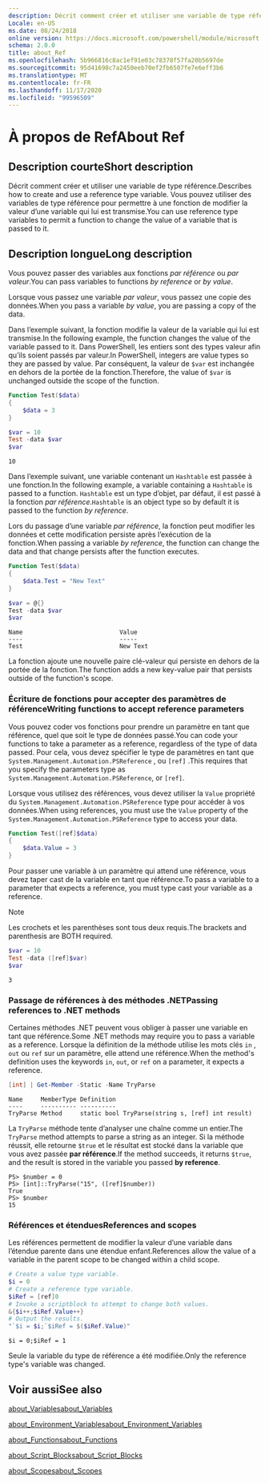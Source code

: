 ```yaml
---
description: Décrit comment créer et utiliser une variable de type référence. Vous pouvez utiliser des variables de type référence pour permettre à une fonction de modifier la valeur d’une variable qui lui est transmise.
Locale: en-US
ms.date: 08/24/2018
online version: https://docs.microsoft.com/powershell/module/microsoft.powershell.core/about/about_ref?view=powershell-7.2&WT.mc_id=ps-gethelp
schema: 2.0.0
title: about_Ref
ms.openlocfilehash: 5b966816c8ac1ef91e03c78378f57fa20b5697de
ms.sourcegitcommit: 95d41698c7a2450eeb70ef2fb6507fe7e6eff3b6
ms.translationtype: MT
ms.contentlocale: fr-FR
ms.lasthandoff: 11/17/2020
ms.locfileid: "99596509"
---
```

# <a name="about-ref"></a><span data-ttu-id="3d4f8-104">À propos de Ref</span><span class="sxs-lookup"><span data-stu-id="3d4f8-104">About Ref</span></span>

## <a name="short-description"></a><span data-ttu-id="3d4f8-105">Description courte</span><span class="sxs-lookup"><span data-stu-id="3d4f8-105">Short description</span></span>
<span data-ttu-id="3d4f8-106">Décrit comment créer et utiliser une variable de type référence.</span><span class="sxs-lookup"><span data-stu-id="3d4f8-106">Describes how to create and use a reference type variable.</span></span> <span data-ttu-id="3d4f8-107">Vous pouvez utiliser des variables de type référence pour permettre à une fonction de modifier la valeur d’une variable qui lui est transmise.</span><span class="sxs-lookup"><span data-stu-id="3d4f8-107">You can use reference type variables to permit a function to change the value of a variable that is passed to it.</span></span>

## <a name="long-description"></a><span data-ttu-id="3d4f8-108">Description longue</span><span class="sxs-lookup"><span data-stu-id="3d4f8-108">Long description</span></span>

<span data-ttu-id="3d4f8-109">Vous pouvez passer des variables aux fonctions *par référence* ou *par valeur*.</span><span class="sxs-lookup"><span data-stu-id="3d4f8-109">You can pass variables to functions *by reference* or *by value*.</span></span>

<span data-ttu-id="3d4f8-110">Lorsque vous passez une variable *par valeur*, vous passez une copie des données.</span><span class="sxs-lookup"><span data-stu-id="3d4f8-110">When you pass a variable *by value*, you are passing a copy of the data.</span></span>

<span data-ttu-id="3d4f8-111">Dans l’exemple suivant, la fonction modifie la valeur de la variable qui lui est transmise.</span><span class="sxs-lookup"><span data-stu-id="3d4f8-111">In the following example, the function changes the value of the variable passed to it.</span></span> <span data-ttu-id="3d4f8-112">Dans PowerShell, les entiers sont des types valeur afin qu’ils soient passés par valeur.</span><span class="sxs-lookup"><span data-stu-id="3d4f8-112">In PowerShell, integers are value types so they are passed by value.</span></span>
<span data-ttu-id="3d4f8-113">Par conséquent, la valeur de `$var` est inchangée en dehors de la portée de la fonction.</span><span class="sxs-lookup"><span data-stu-id="3d4f8-113">Therefore, the value of `$var` is unchanged outside the scope of the function.</span></span>

```powershell
Function Test($data)
{
    $data = 3
}

$var = 10
Test -data $var
$var
```

```output
10
```

<span data-ttu-id="3d4f8-114">Dans l’exemple suivant, une variable contenant un `Hashtable` est passée à une fonction.</span><span class="sxs-lookup"><span data-stu-id="3d4f8-114">In the following example, a variable containing a `Hashtable` is passed to a function.</span></span> <span data-ttu-id="3d4f8-115">`Hashtable` est un type d’objet, par défaut, il est passé à la fonction *par référence*.</span><span class="sxs-lookup"><span data-stu-id="3d4f8-115">`Hashtable` is an object type so by default it is passed to the function *by reference*.</span></span>

<span data-ttu-id="3d4f8-116">Lors du passage d’une variable *par référence*, la fonction peut modifier les données et cette modification persiste après l’exécution de la fonction.</span><span class="sxs-lookup"><span data-stu-id="3d4f8-116">When passing a variable *by reference*, the function can change the data and that change persists after the function executes.</span></span>

```powershell
Function Test($data)
{
    $data.Test = "New Text"
}

$var = @{}
Test -data $var
$var
```

```output
Name                           Value
----                           -----
Test                           New Text
```

<span data-ttu-id="3d4f8-117">La fonction ajoute une nouvelle paire clé-valeur qui persiste en dehors de la portée de la fonction.</span><span class="sxs-lookup"><span data-stu-id="3d4f8-117">The function adds a new key-value pair that persists outside of the function's scope.</span></span>

### <a name="writing-functions-to-accept-reference-parameters"></a><span data-ttu-id="3d4f8-118">Écriture de fonctions pour accepter des paramètres de référence</span><span class="sxs-lookup"><span data-stu-id="3d4f8-118">Writing functions to accept reference parameters</span></span>

<span data-ttu-id="3d4f8-119">Vous pouvez coder vos fonctions pour prendre un paramètre en tant que référence, quel que soit le type de données passé.</span><span class="sxs-lookup"><span data-stu-id="3d4f8-119">You can code your functions to take a parameter as a reference, regardless of the type of data passed.</span></span> <span data-ttu-id="3d4f8-120">Pour cela, vous devez spécifier le type de paramètres en tant que `System.Management.Automation.PSReference` , ou `[ref]` .</span><span class="sxs-lookup"><span data-stu-id="3d4f8-120">This requires that you specify the parameters type as `System.Management.Automation.PSReference`, or `[ref]`.</span></span>

<span data-ttu-id="3d4f8-121">Lorsque vous utilisez des références, vous devez utiliser la `Value` propriété du `System.Management.Automation.PSReference` type pour accéder à vos données.</span><span class="sxs-lookup"><span data-stu-id="3d4f8-121">When using references, you must use the `Value` property of the `System.Management.Automation.PSReference` type to access your data.</span></span>

```powershell
Function Test([ref]$data)
{
    $data.Value = 3
}
```

<span data-ttu-id="3d4f8-122">Pour passer une variable à un paramètre qui attend une référence, vous devez taper cast de la variable en tant que référence.</span><span class="sxs-lookup"><span data-stu-id="3d4f8-122">To pass a variable to a parameter that expects a reference, you must type cast your variable as a reference.</span></span>

> [!NOTE]
> <span data-ttu-id="3d4f8-123">Les crochets et les parenthèses sont tous deux requis.</span><span class="sxs-lookup"><span data-stu-id="3d4f8-123">The brackets and parenthesis are BOTH required.</span></span>

```powershell
$var = 10
Test -data ([ref]$var)
$var
```

```output
3
```

### <a name="passing-references-to-net-methods"></a><span data-ttu-id="3d4f8-124">Passage de références à des méthodes .NET</span><span class="sxs-lookup"><span data-stu-id="3d4f8-124">Passing references to .NET methods</span></span>

<span data-ttu-id="3d4f8-125">Certaines méthodes .NET peuvent vous obliger à passer une variable en tant que référence.</span><span class="sxs-lookup"><span data-stu-id="3d4f8-125">Some .NET methods may require you to pass a variable as a reference.</span></span> <span data-ttu-id="3d4f8-126">Lorsque la définition de la méthode utilise les mots clés `in` , `out` ou `ref` sur un paramètre, elle attend une référence.</span><span class="sxs-lookup"><span data-stu-id="3d4f8-126">When the method's definition uses the keywords `in`, `out`, or `ref` on a parameter, it expects a reference.</span></span>

```powershell
[int] | Get-Member -Static -Name TryParse
```

```output
Name     MemberType Definition
----     ---------- ----------
TryParse Method     static bool TryParse(string s, [ref] int result)
```

<span data-ttu-id="3d4f8-127">La `TryParse` méthode tente d’analyser une chaîne comme un entier.</span><span class="sxs-lookup"><span data-stu-id="3d4f8-127">The `TryParse` method attempts to parse a string as an integer.</span></span> <span data-ttu-id="3d4f8-128">Si la méthode réussit, elle retourne `$true` et le résultat est stocké dans la variable que vous avez passée **par référence**.</span><span class="sxs-lookup"><span data-stu-id="3d4f8-128">If the method succeeds, it returns `$true`, and the result is stored in the variable you passed **by reference**.</span></span>

```
PS> $number = 0
PS> [int]::TryParse("15", ([ref]$number))
True
PS> $number
15
```

### <a name="references-and-scopes"></a><span data-ttu-id="3d4f8-129">Références et étendues</span><span class="sxs-lookup"><span data-stu-id="3d4f8-129">References and scopes</span></span>

<span data-ttu-id="3d4f8-130">Les références permettent de modifier la valeur d’une variable dans l’étendue parente dans une étendue enfant.</span><span class="sxs-lookup"><span data-stu-id="3d4f8-130">References allow the value of a variable in the parent scope to be changed within a child scope.</span></span>

```powershell
# Create a value type variable.
$i = 0
# Create a reference type variable.
$iRef = [ref]0
# Invoke a scriptblock to attempt to change both values.
&{$i++;$iRef.Value++}
# Output the results.
"`$i = $i;`$iRef = $($iRef.Value)"
```

```output
$i = 0;$iRef = 1
```

<span data-ttu-id="3d4f8-131">Seule la variable du type de référence a été modifiée.</span><span class="sxs-lookup"><span data-stu-id="3d4f8-131">Only the reference type's variable was changed.</span></span>

## <a name="see-also"></a><span data-ttu-id="3d4f8-132">Voir aussi</span><span class="sxs-lookup"><span data-stu-id="3d4f8-132">See also</span></span>

[<span data-ttu-id="3d4f8-133">about_Variables</span><span class="sxs-lookup"><span data-stu-id="3d4f8-133">about_Variables</span></span>](about_Variables.md)

[<span data-ttu-id="3d4f8-134">about_Environment_Variables</span><span class="sxs-lookup"><span data-stu-id="3d4f8-134">about_Environment_Variables</span></span>](about_Environment_Variables.md)

[<span data-ttu-id="3d4f8-135">about_Functions</span><span class="sxs-lookup"><span data-stu-id="3d4f8-135">about_Functions</span></span>](about_Functions.md)

[<span data-ttu-id="3d4f8-136">about_Script_Blocks</span><span class="sxs-lookup"><span data-stu-id="3d4f8-136">about_Script_Blocks</span></span>](about_Script_Blocks.md)

[<span data-ttu-id="3d4f8-137">about_Scopes</span><span class="sxs-lookup"><span data-stu-id="3d4f8-137">about_Scopes</span></span>](about_scopes.md)

